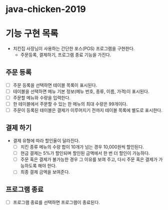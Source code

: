 # java-chicken-2019

# 기능 구현 목록


- 치킨집 사장님이 사용하는 간단한 포스(POS) 프로그램을 구현한다.   
    - 주문등록, 결제하기, 프로그램 종료 기능을 가진다.
    
## 주문 등록
- [ ] 주문 등록을 선택하면 테이블 목록이 표시된다.
- [ ] 테이블을 선택하면 메뉴 기본 정보(메뉴 번호, 종류, 이름, 가격)이 표시된다.
- [ ] 주문할 메뉴와 수량을 입력한다.
- [ ] 한 테이블에서 주문할 수 있는 한 메뉴의 최대 수량은 99개이다.
- [ ] 주문이 등록된 테이블은 결제가 이루어지기 전까지 테이블 목록에 별도로 표시한다. 

## 결제 하기
- 결제 유형에 따라 할인율이 달라진다.
    - [ ] 치킨 종류 메뉴의 수량 합이 10개가 넘는 경우 10,000원씩 할인된다.
    - [ ] 현금 결제는 5%가 할인되며 할인된 금액에서 한 번 더 할인이 가능하다.
    - [ ] 주문 혹은 결제가 불가능한 경우 그 이유를 보여 주고, 다시 주문 혹은 결제가 가능하도록 해야 한다.
    - [ ] 최종 결제 금액을 보여준다.

## 프로그램 종료
-[ ] 프로그램 종료를 선택하면 프로그램이 종료된다.
